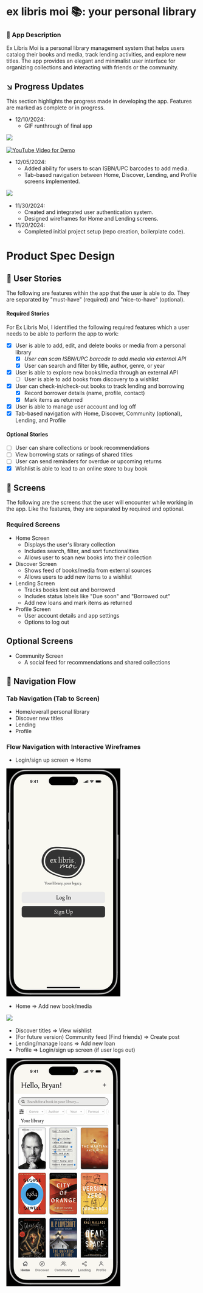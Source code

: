 # ex libris moi 📚: your personal library

### 📲 App Description

Ex Libris Moi is a personal library management system that helps users catalog their books and media, track lending activities, and explore new titles. The app provides an elegant and minimalist user interface for organizing collections and interacting with friends or the community.

## ↘️ Progress Updates

This section highlights the progress made in developing the app. Features are marked as complete or in progress.

- 12/10/2024:
	- GIF runthrough of final app

<img src="/design_gifs/dec10update.gif" width=300 height=auto />	

[![YouTube Video for Demo](https://img.youtube.com/vi/e-lN1MQIWqg/0.jpg)](https://www.youtube.com/watch?v=e-lN1MQIWqg)


- 12/05/2024:
	- Added ability for users to scan ISBN/UPC barcodes to add media.
	- Tab-based navigation between Home, Discover, Lending, and Profile screens implemented.

<img src="/design_gifs/dec5update.gif" width=300 height=auto />	

- 11/30/2024:
	- Created and integrated user authentication system.
	- Designed wireframes for Home and Lending screens.
- 11/20/2024:
	- Completed initial project setup (repo creation, boilerplate code).

# Product Spec Design

## 🧾 User Stories

The following are features within the app that the user is able to do. They are separated by "must-have" (required) and "nice-to-have" (optional).

#### Required Stories

For Ex Libris Moi, I identified the following required features which a user needs to be able to perform the app to work:

- [X] User is able to add, edit, and delete books or media from a personal library
    - [X] *User can scan ISBN/UPC barcode to add media via external API*
    - [X] User can search and filter by title, author, genre, or year
- [X] User is able to explore new books/media through an external API
    - [ ] User is able to add books from discovery to a wishlist
- [X] User can check-in/check-out books to track lending and borrowing
    - [X] Record borrower details (name, profile, contact)
    - [X] Mark items as returned
- [X] User is able to manage user account and log off
- [X] Tab-based navigation with Home, Discover, Community (optional), Lending, and Profile

#### Optional Stories
- [ ] User can share collections or book recommendations
- [ ] View borrowing stats or ratings of shared titles
- [ ] User can send reminders for overdue or upcoming returns
- [X] Wishlist is able to lead to an online store to buy book

## 🤳 Screens

The following are the screens that the user will encounter while working in the app. Like the features, they are separated by required and optional.

### Required Screens

- Home Screen
    - Displays the user's library collection
    - Includes search, filter, and sort functionalities
    - Allows user to scan new books into their collection
- Discover Screen
    - Shows feed of books/media from external sources
    - Allows users to add new items to a wishlist 
- Lending Screen
    - Tracks books lent out and borrowed
    - Includes status labels like "Due soon" and "Borrowed out"
    - Add new loans and mark items as returned
- Profile Screen
    - User account details and app settings
    - Options to log out
 
## Optional Screens

- Community Screen
    - A social feed for recommendations and shared collections
 
## 🔄️ Navigation Flow

### Tab Navigation (Tab to Screen)

- Home/overall personal library
- Discover new titles
- Lending
- Profile

### Flow Navigation with Interactive Wireframes

- Login/sign up screen => Home

<img src="/design_gifs/logintohome.gif" width=300 height=auto />

- Home => Add new book/media

<img src="/design_gifs/hometoaddbook.gif" width=300 height=auto />

- Discover titles => View wishlist
- (For future version) Community feed (Find friends) => Create post
- Lending/manage loans => Add new loan
- Profile => Login/sign up screen (if user logs out)

<img src="/design_gifs/otherfeatures.gif" width=300 height=auto />
